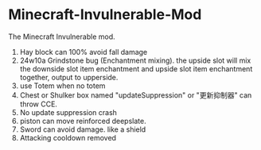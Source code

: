 # Minecraft-Invulnerable-Mod
The Minecraft Invulnerable mod.

1. Hay block can 100% avoid fall damage
2. 24w10a Grindstone bug (Enchantment mixing). the upside slot will mix the downside slot item enchantment and upside slot item enchantment together, output to upperside.
3. use Totem when no totem
4. Chest or Shulker box  named "updateSuppression" or "更新抑制器" can throw CCE.
5. No update suppression crash
6. piston can move reinforced deepslate.
7. Sword can avoid damage. like a shield
8. Attacking cooldown removed
